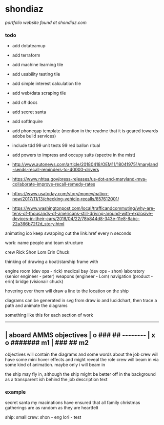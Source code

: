 # shondiaz
_portfolio website found at shondiaz.com_

### todo
- add dotateamup
- add terraform
- add machine learning tile
- add usability testing tile
- add simple interest calculation tile
- add web/data scraping tile
- add c# docs
- add secret santa
- add softInquire
- add phonegap template (mention in the readme that it is geared towards adobe build services)
- include tdd 99 unit tests 99 red ballon ritual

- add powers to impress and occupy suits (spectre in the mist)
- http://www.autonews.com/article/20180418/OEM11/180419751/maryland-sends-recall-reminders-to-40000-drivers
- https://www.nhtsa.gov/press-releases/us-dot-and-maryland-mva-collaborate-improve-recall-remedy-rates
- https://www.usatoday.com/story/money/nation-now/2017/11/13/checking-vehicle-recalls/857612001/
- https://www.washingtonpost.com/local/trafficandcommuting/why-are-tens-of-thousands-of-americans-still-driving-around-with-explosive-devices-in-their-cars/2018/04/22/78b844d8-343e-11e8-8abc-22a366b72f2d_story.html





animating ico
keep swapping out the link.href every n seconds


work:
name people and team structure

crew
Rick
Shon
Lom
Erin
Chuck


thinking of drawing a boat/starship frame with

engine room (dev ops - rick)
 medical bay (dev ops - shon)
laboratory (senior engineer - peter)
 weapons (engineer - Lom)
navigation (product - erin)
 bridge (visionair chuck)

hovering over them will draw a line to the location on the ship

diagrams can be generated in svg from draw io and lucidchart, then trace a path and animate the diagrams


something like this for each section of work

------------------------------
|      aboard AMMS    objectives
| o      ###  ##      --------
| x o     #######     m1
|        ###  ##      m2
------------------------------

objectives will contain the diagrams and some words about the job
crew will have some mini hover effects and might reveal the role
crew will beam in via some kind of animation. maybe only i will beam in

the ship may fly in, although the ship might be better off in the background as a transparent ish behind the job description text


### example

secret santa
my macinations have ensured that all family christmas gatherings are as random as they are heartfelt

ship: small
crew: 
  shon - eng
  lori - test

